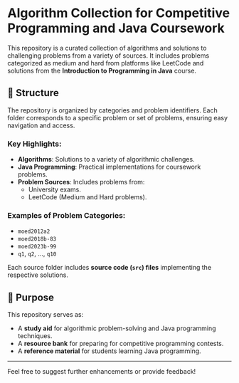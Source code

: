 # Algorithm Collection for Competitive Programming and Java Coursework

This repository is a curated collection of algorithms and solutions to challenging problems from a variety of sources. It includes problems categorized as medium and hard from platforms like LeetCode and solutions from the **Introduction to Programming in Java** course.

## 📂 Structure

The repository is organized by categories and problem identifiers. Each folder corresponds to a specific problem or set of problems, ensuring easy navigation and access.

### Key Highlights:
- **Algorithms**: Solutions to a variety of algorithmic challenges.
- **Java Programming**: Practical implementations for coursework problems.
- **Problem Sources**: Includes problems from:
  - University exams.
  - LeetCode (Medium and Hard problems).

### Examples of Problem Categories:
- `moed2012a2`
- `moed2018b-83`
- `moed2023b-99`
- `q1`, `q2`, ..., `q10`

Each source folder includes **source code (`src`) files** implementing the respective solutions.

## 🚀 Purpose

This repository serves as:
- A **study aid** for algorithmic problem-solving and Java programming techniques.
- A **resource bank** for preparing for competitive programming contests.
- A **reference material** for students learning Java programming.

---

Feel free to suggest further enhancements or provide feedback!
